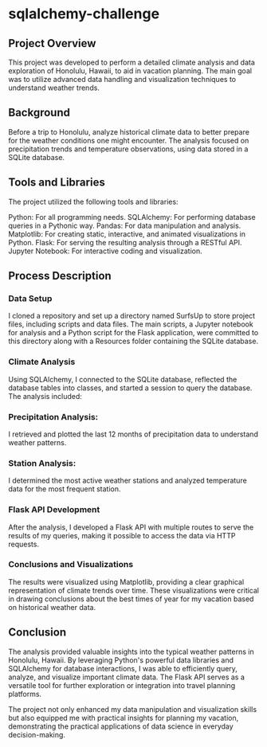 # sqlalchemy-challenge

## Project Overview
This project was developed to perform a detailed climate analysis and data exploration of Honolulu, Hawaii, to aid in vacation planning. The main goal was to utilize advanced data handling and visualization techniques to understand weather trends.

## Background
Before a trip to Honolulu, analyze historical climate data to better prepare for the weather conditions one might encounter. The analysis focused on precipitation trends and temperature observations, using data stored in a SQLite database.

## Tools and Libraries
The project utilized the following tools and libraries:

Python: For all programming needs.
SQLAlchemy: For performing database queries in a Pythonic way.
Pandas: For data manipulation and analysis.
Matplotlib: For creating static, interactive, and animated visualizations in Python.
Flask: For serving the resulting analysis through a RESTful API.
Jupyter Notebook: For interactive coding and visualization.

## Process Description
### Data Setup
I cloned a repository and set up a directory named SurfsUp to store project files, including scripts and data files. The main scripts, a Jupyter notebook for analysis and a Python script for the Flask application, were committed to this directory along with a Resources folder containing the SQLite database.

### Climate Analysis
Using SQLAlchemy, I connected to the SQLite database, reflected the database tables into classes, and started a session to query the database. The analysis included:

### Precipitation Analysis: 
I retrieved and plotted the last 12 months of precipitation data to understand weather patterns.

### Station Analysis: 
I determined the most active weather stations and analyzed temperature data for the most frequent station.

### Flask API Development
After the analysis, I developed a Flask API with multiple routes to serve the results of my queries, making it possible to access the data via HTTP requests.

### Conclusions and Visualizations
The results were visualized using Matplotlib, providing a clear graphical representation of climate trends over time. These visualizations were critical in drawing conclusions about the best times of year for my vacation based on historical weather data.

## Conclusion
The analysis provided valuable insights into the typical weather patterns in Honolulu, Hawaii. By leveraging Python's powerful data libraries and SQLAlchemy for database interactions, I was able to efficiently query, analyze, and visualize important climate data. The Flask API serves as a versatile tool for further exploration or integration into travel planning platforms.

The project not only enhanced my data manipulation and visualization skills but also equipped me with practical insights for planning my vacation, demonstrating the practical applications of data science in everyday decision-making.
